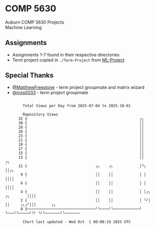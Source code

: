 # COMP 5630
Auburn COMP 5630 Projects  
Machine Learning

## Assignments
- Assignments 1-7 found in their respective directories
- Term project copied in `./Term-Project` from [ML-Project](https://github.com/wumphlett/ML-Project)

## Special Thanks
- [@MatthewFreestone](https://github.com/MatthewFreestone) - term project groupmate and matrix wizard
- [@mss0033](https://github.com/mss0033) - term project groupmate

```

        Total Views per Day from 2025-07-04 to 2025-10-01

        Repository Views
      32 ┼                                                   ╭╮
      30 ┤                                                   ││
      28 ┤                                                   ││
      26 ┤                                                   ││
      23 ┤                                                   ││
      21 ┤                                                   ││
      19 ┤                                                   ││
      17 ┤                                                   ││
      15 ┤                                                   ││
      13 ┤                                                   ││                ╭╮
      11 ┤                               ╭╮    ╭╮            │╰╮               ││╭╮
       9 ┤                               ││    ││            │ │               ││││
       6 ┤                               ││    ││            │ │               ││││
       4 ┤                               ││    ││            │ │╭╮   ╭╮        ││││
       2 ┤                               ││    ││            │ ╰╯│   ││     ╭╮╭╯│││       ╭╮
       0 ┼───────────────────────────────╯╰────╯╰────────────╯   ╰───╯╰─────╯╰╯ ╰╯╰───────╯╰───────

        Chart last updated - Wed Oct  1 00:00:19 2025 UTC
        
```
